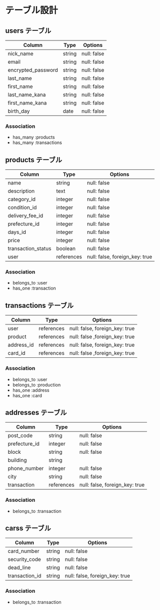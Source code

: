 # テーブル設計

## users テーブル

| Column             | Type     | Options     |
| ---------------    | -------- | ----------- |
| nick_name          | string   | null: false |
| email              | string   | null: false |
| encrypted_password | string   | null: false |
| last_name          | string   | null: false |
| first_name         | string   | null: false |
| last_name_kana     | string   | null: false |
| first_name_kana    | string   | null: false |
| birth_day          | date     | null: false |

### Association

- has_many :products
- has_many :transactions

## products テーブル

| Column            | Type       | Options                        |
| ----------------- | ---------- | ------------------------------ |
| name              | string     | null: false                    |
| description       | text       | null: false                    |
| category_id       | integer    | null: false                    |
| condition_id      | integer    | null: false                    |
| delivery_fee_id   | integer    | null: false                    |
| prefecture_id     | integer    | null: false                    |
| days_id           | integer    | null: false                    |
| price             | integer    | null: false                    |
| transaction_status| boolean    | null: false                    |
| user              | references | null: false, foreign_key: true |

### Association

- belongs_to :user
- has_one :transaction

## transactions テーブル

| Column         | Type         | Options                        |
| -------------- | ------------ | ------------------------------ |
| user        | references   | null: false, foreign_key: true |
| product     | references   | null: false ,foreign_key: true |
| address_id     | references   | null: false, foreign_key: true |
| card_id        | references   | null: false ,foreign_key: true |

### Association

- belongs_to :user
- belongs_to :production
- has_one :address
- has_one :card

## addresses テーブル

| Column          | Type         | Options                        |
| --------------- | ------------ | ------------------------------ |
| post_code       | string       | null: false                    |
| prefecture_id   | integer       | null: false                    |
| block           | string       | null: false                    |
| building        | string       |                                |
| phone_number    | integer      | null: false                    |
| city            | string       | null: false                    |
| transaction     | references   | null: false, foreign_key: true |

### Association

- belongs_to :transaction

## carss テーブル

| Column             | Type         | Options                        |
| ------------------ | ------------ | ------------------------------ |
| card_number        | string       | null: false                    |
| security_code      | string       | null: false                    |
| dead_line          | string       | null: false                    |
| transaction_id     | string       | null: false, foreign_key: true |

### Association

- belongs_to :transaction
